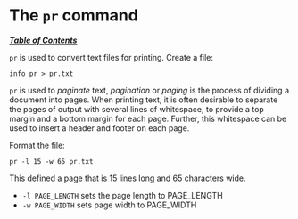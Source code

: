 # The `pr` command

[***Table of Contents***](/README.md)

`pr` is used to convert text files for printing. Create a file:

    info pr > pr.txt

`pr` is used to *paginate* text, *pagination* or *paging* is the process of
dividing a document into pages. When printing text, it is often desirable to
separate the pages of output with several lines of whitespace, to provide a
top margin and a bottom margin for each page. Further, this whitespace can be
used to insert a header and footer on each page.

Format the file:

    pr -l 15 -w 65 pr.txt

This defined a page that is 15 lines long and 65 characters wide.

- `-l PAGE_LENGTH` sets the page length to PAGE_LENGTH
- `-w PAGE_WIDTH` sets page width to PAGE_WIDTH

